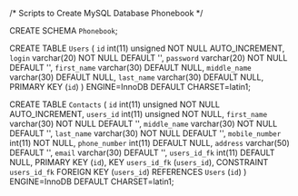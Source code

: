 /* Scripts to Create MySQL Database Phonebook */


CREATE SCHEMA `Phonebook`;

CREATE TABLE `Users` (
  `id` int(11) unsigned NOT NULL AUTO_INCREMENT,
  `login` varchar(20) NOT NULL DEFAULT '',
  `password` varchar(20) NOT NULL DEFAULT '',
  `first_name` varchar(30) DEFAULT NULL,
  `middle_name` varchar(30) DEFAULT NULL,
  `last_name` varchar(30) DEFAULT NULL,
  PRIMARY KEY (`id`)
) ENGINE=InnoDB DEFAULT CHARSET=latin1;

CREATE TABLE `Contacts` (
  `id` int(11) unsigned NOT NULL AUTO_INCREMENT,
  `users_id` int(11) unsigned NOT NULL,
  `first_name` varchar(30) NOT NULL DEFAULT '',
  `middle_name` varchar(30) NOT NULL DEFAULT '',
  `last_name` varchar(30) NOT NULL DEFAULT '',
  `mobile_number` int(11) NOT NULL,
  `phone_number` int(11) DEFAULT NULL,
  `address` varchar(50) DEFAULT '',
  `email` varchar(30) DEFAULT '',
  `users_id_fk` int(11) DEFAULT NULL,
  PRIMARY KEY (`id`),
  KEY `users_id_fk` (`users_id`),
  CONSTRAINT `users_id_fk` FOREIGN KEY (`users_id`) REFERENCES `Users` (`id`)
) ENGINE=InnoDB DEFAULT CHARSET=latin1;



